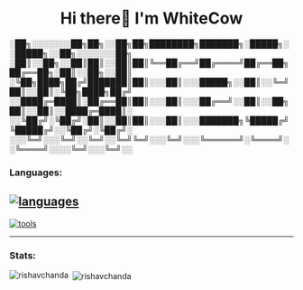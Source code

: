 ## <h1 align="center">Hi there👋 I'm WhiteCow</h1>

░██╗░░░░░░░██╗██╗░░██╗██╗████████╗███████╗░█████╗░░█████╗░░██╗░░░░░░░██╗
░██║░░██╗░░██║██║░░██║██║╚══██╔══╝██╔════╝██╔══██╗██╔══██╗░██║░░██╗░░██║
░╚██╗████╗██╔╝███████║██║░░░██║░░░█████╗░░██║░░╚═╝██║░░██║░╚██╗████╗██╔╝
░░████╔═████║░██╔══██║██║░░░██║░░░██╔══╝░░██║░░██╗██║░░██║░░████╔═████║░
░░╚██╔╝░╚██╔╝░██║░░██║██║░░░██║░░░███████╗╚█████╔╝╚█████╔╝░░╚██╔╝░╚██╔╝░
░░░╚═╝░░░╚═╝░░╚═╝░░╚═╝╚═╝░░░╚═╝░░░╚══════╝░╚════╝░░╚════╝░░░░╚═╝░░░╚═╝░░

<h3 align="left">Languages:</h3>

## [![languages](https://skillicons.dev/icons?i=py,nodejs,vue)](https://skillicons.dev)

[![tools](https://skillicons.dev/icons?i=vscode,discord,arduino)](https://skillicons.dev)

---

<h3 align="left">Stats:</h3>

<p><img align="left" src="https://github-readme-stats.vercel.app/api/top-langs?username=whitecow410&show_icons=true&theme=dark)" alt="rishavchanda" /></p>

<p>&nbsp;<img align="center" src="https://github-readme-stats.vercel.app/api?username=whitecow410&show_icons=true&theme=dark)" alt="rishavchanda" /></p>
